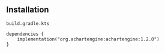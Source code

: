 
## Installation
`build.gradle.kts`
```
dependencies {
    implementation("org.achartengine:achartengine:1.2.0")
}
```



